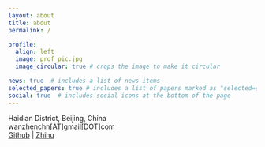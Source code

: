 ```yaml
---
layout: about
title: about
permalink: /

profile:
  align: left
  image: prof_pic.jpg
  image_circular: true # crops the image to make it circular

news: true  # includes a list of news items
selected_papers: true # includes a list of papers marked as "selected={true}"
social: true  # includes social icons at the bottom of the page
---
```


Haidian District, Beijing, China<br>
wanzhenchn[AT]gmail[DOT]com<br>
[Github](https://github.com/wanzhenchn) | [Zhihu](https://www.zhihu.com/people/Godblesswz)

